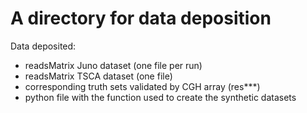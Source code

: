 # A directory for data deposition

Data deposited:
- readsMatrix Juno dataset (one file per run)
- readsMatrix TSCA dataset (one file)
- corresponding truth sets validated by CGH array (res***)
- python file with the function used to create the synthetic datasets

